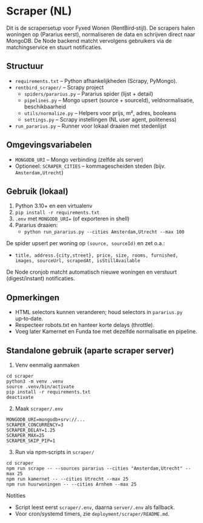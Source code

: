 # Scraper (NL)

Dit is de scrapersetup voor Fyxed Wonen (RentBird‑stijl). De scrapers halen woningen op (Pararius eerst), normaliseren de data en schrijven direct naar MongoDB. De Node backend matcht vervolgens gebruikers via de matchingservice en stuurt notificaties.

## Structuur

- `requirements.txt` – Python afhankelijkheden (Scrapy, PyMongo).
- `rentbird_scraper/` – Scrapy project
  - `spiders/pararius.py` – Pararius spider (lijst + detail)
  - `pipelines.py` – Mongo upsert (source + sourceId), veldnormalisatie, beschikbaarheid
  - `utils/normalize.py` – Helpers voor prijs, m², adres, booleans
  - `settings.py` – Scrapy instellingen (NL user agent, politeness)
- `run_pararius.py` – Runner voor lokaal draaien met stedenlijst

## Omgevingsvariabelen

- `MONGODB_URI` – Mongo verbinding (zelfde als server)
- Optioneel: `SCRAPER_CITIES` – kommagescheiden steden (bijv. `Amsterdam,Utrecht`)

## Gebruik (lokaal)

1) Python 3.10+ en een virtualenv
2) `pip install -r requirements.txt`
3) `.env` met `MONGODB_URI=` (of exporteren in shell)
4) Pararius draaien:
   - `python run_pararius.py --cities Amsterdam,Utrecht --max 100`

De spider upsert per woning op `(source, sourceId)` en zet o.a.:
- `title, address.{city,street}, price, size, rooms, furnished, images, sourceUrl, scrapedAt, isStillAvailable`

De Node cronjob matcht automatisch nieuwe woningen en verstuurt (digest/instant) notificaties.

## Opmerkingen

- HTML selectors kunnen veranderen; houd selectors in `pararius.py` up‑to‑date.
- Respecteer robots.txt en hanteer korte delays (throttle). 
- Voeg later Kamernet en Funda toe met dezelfde normalisatie en pipeline.

## Standalone gebruik (aparte scraper server)

1) Venv eenmalig aanmaken

```
cd scraper
python3 -m venv .venv
source .venv/bin/activate
pip install -r requirements.txt
deactivate
```

2) Maak `scraper/.env`

```
MONGODB_URI=mongodb+srv://...
SCRAPER_CONCURRENCY=3
SCRAPER_DELAY=1.25
SCRAPER_MAX=25
SCRAPER_SKIP_PIP=1
```

3) Run via npm‐scripts in `scraper/`

```
cd scraper
npm run scrape -- --sources pararius --cities "Amsterdam,Utrecht" --max 25
npm run kamernet -- --cities Utrecht --max 25
npm run huurwoningen -- --cities Arnhem --max 25
```

Notities
- Script leest eerst `scraper/.env`, daarna `server/.env` als fallback.
- Voor cron/systemd timers, zie `deployment/scraper/README.md`.

